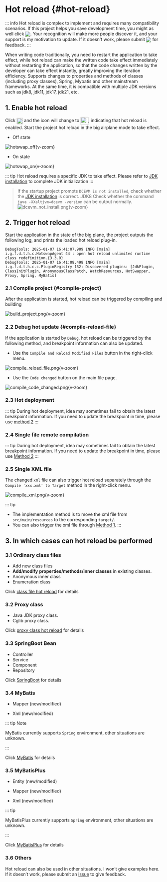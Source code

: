 # Hot reload <Badge type="warning" text="beta" /> {#hot-reload}

::: info
Hot reload is complex to implement and requires many compatibility scenarios. If this project helps you save development time, you might as well click <a target="_blank" href="https://github.com/future0923/debug-tools"><img src="https://img.shields.io/github/stars/future0923/debug-tools?style=flat&logo=GitHub" style="display: inline-block; vertical-align: middle;" /></a>. Your recognition will make more people discover it, and your support is my motivation to update. If it doesn't work, please submit <a target="_blank" href="https://github.com/future0923/debug-tools/issues"><img src="https://img.shields.io/github/issues-closed/future0923/debug-tools?style=flat&logo=github" style="display: inline-block; vertical-align: middle;" /></a> for feedback.
:::

When writing code traditionally, you need to restart the application to take effect, while hot reload can make the written code take effect immediately without restarting the application, so that the code changes written by the developer can take effect instantly, greatly improving the iteration efficiency. Supports changes to properties and methods of classes (including proxy classes), Spring, Mybatis and other mainstream frameworks. At the same time, it is compatible with multiple JDK versions such as jdk8, jdk11, jdk17, jdk21, etc.

## 1. Enable hot reload

Click <img src="/icon/hotswap.svg" style="display: inline-block; width: 20px; height: 20px; vertical-align: middle;" /> and the icon will change to <img src="/icon/hotswap_on.svg" style="display: inline-block; width: 25px; height: 25px; vertical-align: middle;" />, indicating that hot reload is enabled. Start the project hot reload in the big airplane mode to take effect.

- Off state

![hotswap_off](/images/hotswap_off.png){v-zoom}

- On state

![hotswap_on](/images/hotswap_on.png){v-zoom}

::: tip
Hot reload requires a specific JDK to take effect. Please refer to [JDK installation](quick-start#jdk) to complete JDK initialization
:::

> If the startup project prompts `DCEVM is not installed`, check whether the [JDK installation](quick-start#jdk) is correct. JDK8 Check whether the command `java -XXaltjvm=dcevm -version` can be output normally.
> ![dcevm_not_install.png](/images/dcevm_not_install.png){v-zoom}

## 2. Trigger hot reload

Start the application in the state of the big plane, the project outputs the following log, and prints the loaded hot reload plug-in.

```text
DebugTools: 2025-01-07 16:41:07.909 INFO [main] i.g.f.d.t.h.c.HotswapAgent 44 : open hot reload unlimited runtime class redefinition.{3.3.0}
DebugTools: 2025-01-07 16:41:08.498 INFO [main] i.g.f.d.t.h.c.c.PluginRegistry 132: Discovered plugins: [JdkPlugin, ClassInitPlugin, AnonymousClassPatch, WatchResources, HotSwapper, Proxy, Spring, MyBatis]
```

### 2.1 Compile project {#compile-project}

After the application is started, hot reload can be triggered by compiling and building

![build_project.png](/images/build_project.png){v-zoom}

### 2.2 Debug hot update {#compile-reload-file}

If the application is started by `Debug`, hot reload can be triggered by the following method, and breakpoint information can also be updated.

- Use the `Compile and Reload Modified Files` button in the right-click menu.

![compile_reload_file.png](/images/compile_reload_file.png){v-zoom}

- Use the `Code changed` button on the main file page.

![compile_code_changed.png](/images/compile_code_changed.png){v-zoom}

### 2.3 Hot deployment

<!--@include: ./parts/hot-deploy-muti-file.md-->

::: tip
During hot deployment, idea may sometimes fail to obtain the latest breakpoint information. If you need to update the breakpoint in time, please use [method 2](#compile-reload-file)
:::

### 2.4 Single file remote compilation

<!--@include: ./parts/hot-deploy-one-file.md-->

::: tip
During hot deployment, idea may sometimes fail to obtain the latest breakpoint information. If you need to update the breakpoint in time, please use [Method 2](#compile-reload-file)
:::

### 2.5 Single XML file

The changed `xml` file can also trigger hot reload separately through the `Compile 'xxx.xml' to Target` method in the right-click menu.

![compile_xml.png](/images/compile_xml.png){v-zoom}

::: tip
- The implementation method is to move the xml file from `src/main/resources` to the corresponding `target/`.
- You can also trigger the xml file through [Method 1](#compile-project).
  :::

## 3. In which cases can hot reload be performed

### 3.1 Ordinary class files

- Add new class files
- **Add/modify** **properties/methods/inner classes** in existing classes.
- Anonymous inner class
- Enumeration class

Click [class file hot reload](hot-reload-class.md) for details

### 3.2 Proxy class

- Java JDK proxy class.
- Cglib proxy class.

Click [proxy class hot reload](hot-reload-proxy.md) for details

### 3.3 SpringBoot Bean

- Controller
- Service
- Component
- Repository

Click [SpringBoot](hot-reload-springboot.md) for details

### 3.4 MyBatis

- Mapper (new/modified)

- Xml (new/modified)

::: tip Note

MyBatis currently supports `Spring` environment, other situations are unknown.

:::

Click [MyBatis](hot-reload-mybatis.md) for details

### 3.5 MyBatisPlus

- Entity (new/modified)

- Mapper (new/modified)

- Xml (new/modified)

::: tip

MyBatisPlus currently supports `Spring` environment, other situations are unknown.

:::

Click [MyBatisPlus](hot-reload-mybatis-plus.md) for details

### 3.6 Others

Hot reload can also be used in other situations. I won’t give examples here. If it doesn’t work, please submit an [issue](https://github.com/future0923/debug-tools/issues) to give feedback.
